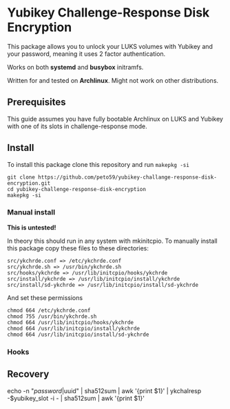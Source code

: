 # Yubikey Challenge-Response Disk Encryption
This package allows you to unlock your LUKS volumes with Yubikey and your password, meaning it uses 2 factor authentication.

Works on both **systemd** and **busybox** initramfs.

Written for and tested on **Archlinux**. Might not work on other distributions.
## Prerequisites
This guide assumes you have fully bootable Archlinux on LUKS and Yubikey with one of its slots in challenge-response mode.

## Install
To install this package clone this repository and run `makepkg -si`

```
git clone https://github.com/peto59/yubikey-challange-response-disk-encryption.git
cd yubikey-challenge-response-disk-encryption
makepkg -si
```
### Manual install
**This is untested!**

In theory this should run in any system with mkinitcpio.
To manually install this package copy these files to these directories:
```
src/ykchrde.conf => /etc/ykchrde.conf
src/ykchrde.sh => /usr/bin/ykchrde.sh
src/hooks/ykchrde => /usr/lib/initcpio/hooks/ykchrde
src/install/ykchrde => /usr/lib/initcpio/install/ykchrde
src/install/sd-ykchrde => /usr/lib/initcpio/install/sd-ykchrde
```
And set these permissions
```
chmod 664 /etc/ykchrde.conf
chmod 755 /usr/bin/ykchrde.sh
chmod 664 /usr/lib/initcpio/hooks/ykchrde
chmod 664 /usr/lib/initcpio/install/ykchrde
chmod 664 /usr/lib/initcpio/install/sd-ykchrde
```
### Hooks
## Recovery
echo -n "$password|$uuid" | sha512sum | awk '{print $1}' | ykchalresp -$yubikey_slot -i - | sha512sum | awk '{print $1}'
